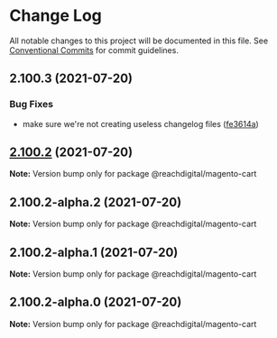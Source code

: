 # Change Log

All notable changes to this project will be documented in this file.
See [Conventional Commits](https://conventionalcommits.org) for commit guidelines.

## 2.100.3 (2021-07-20)


### Bug Fixes

* make sure we're not creating useless changelog files ([fe3614a](https://github.com/ho-nl/m2-pwa/commit/fe3614a8480c7f1c68d673da2bb84805112a6643))





## [2.100.2](https://github.com/ho-nl/m2-pwa/compare/@reachdigital/magento-cart@2.100.2-alpha.2...@reachdigital/magento-cart@2.100.2) (2021-07-20)

**Note:** Version bump only for package @reachdigital/magento-cart





## 2.100.2-alpha.2 (2021-07-20)

**Note:** Version bump only for package @reachdigital/magento-cart





## 2.100.2-alpha.1 (2021-07-20)

**Note:** Version bump only for package @reachdigital/magento-cart





## 2.100.2-alpha.0 (2021-07-20)

**Note:** Version bump only for package @reachdigital/magento-cart
